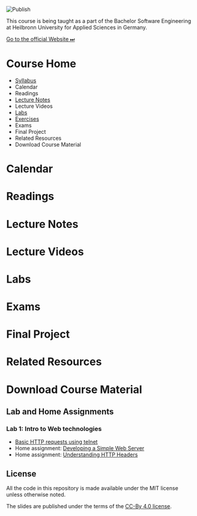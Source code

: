 ![Publish](https://github.com/aheil/hhn-webdev/workflows/Publish/badge.svg?branch=main)

This course is being taught as a part of the Bachelor Software Engineering at Heilbronn University for Applied Sciences in Germany. 



[Go to the official Website ⏭](https://www.hs-heilbronn.de/webdev)

# Course Home 

* [Syllabus](pages/syllabus.md)
* Calendar
* Readings 
* [Lecture Notes](pages/lecturenotes.md) 
* Lecture Videos 
* [Labs](pages/labs.md) 
* [Exercises](pages/exercises.md)
* Exams 
* Final Project 
* Related Resources 
* Download Course Material 

# Calendar
# Readings 
# Lecture Notes 
# Lecture Videos 
# Labs 
# Exams 
# Final Project 
# Related Resources 
# Download Course Material 

## Lab and Home Assignments 

### Lab 1: Intro to Web technologies 
* [Basic HTTP requests using telnet](labs/01_basic_http/telnet.md)
* Home assignment: [Developing a Simple Web Server](labs/01_basic_http/simplewebserver.md)
* Home assignment: [Understanding HTTP Headers]((labs/01_basic_http/headers.md))

## License

All the code in this repository is made available under the MIT license unless otherwise noted.

The slides are published under the terms of the [CC-By 4.0 license](https://creativecommons.org/licenses/by/4.0/).


